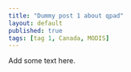 ```yaml
---
title: "Dummy post 1 about qpad"
layout: default
published: true
tags: [tag 1, Canada, MODIS]
---
```


Add some text here.
